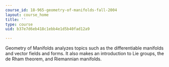 ```yaml
---
course_id: 18-965-geometry-of-manifolds-fall-2004
layout: course_home
title: ''
type: course
uid: b37e7d6eb418c1ebb4e1d5b40fad12a9

---
```

Geometry of Manifolds analyzes topics such as the differentiable manifolds and vector fields and forms. It also makes an introduction to Lie groups, the de Rham theorem, and Riemannian manifolds.
